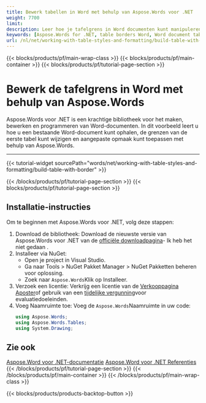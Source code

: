 ```yaml
---
title: Bewerk tabellen in Word met behulp van Aspose.Words voor .NET
weight: 7700
limit: 
description: Leer hoe je tafelgrens in Word documenten kunt manipuleren met Aspose.Words voor .NET. Stap-voor-stap voorbeeld voor het toepassen van aangepaste tafestijlen en formateren.
keywords: [Aspose.Words for .NET, table borders Word, Word document table formatting, modify Word table, .NET Word processing, Aspose.Words tutorial]
url: /nl/net/working-with-table-styles-and-formatting/build-table-with-border/
---
```

{{< blocks/products/pf/main-wrap-class >}}
{{< blocks/products/pf/main-container >}}
{{< blocks/products/pf/tutorial-page-section >}}

# Bewerk de tafelgrens in Word met behulp van Aspose.Words
 
Aspose.Words voor .NET is een krachtige bibliotheek voor het maken, bewerken en programmeren van Word-documenten. In dit voorbeeld leert u hoe u een bestaande Word-document kunt ophalen, de grenzen van de eerste tabel kunt wijzigen en aangepaste opmaak kunt toepassen met behulp van Aspose.Words.

---
{{< tutorial-widget sourcePath="words/net/working-with-table-styles-and-formatting/build-table-with-border" >}}

{{< /blocks/products/pf/tutorial-page-section >}}
{{< blocks/products/pf/tutorial-page-section >}}
## Installatie-instructies  
Om te beginnen met Aspose.Words voor .NET, volg deze stappen:  

1. Download de bibliotheek: Download de nieuwste versie van Aspose.Words voor .NET van de [officiële downloadpagina](https://releases.aspose.com/words/net/)\- Ik heb het niet gedaan .  
2. Installeer via NuGet:  
   * Open je project in Visual Studio.  
   * Ga naar Tools > NuGet Pakket Manager > NuGet Pakketten beheren voor oplossing.  
   * Zoek naar `Aspose.Words`Klik op Installeer.  
3. Verzoek een licentie: Verkrijg een licentie van de [Verkooppagina Aposter](https://purchase.aspose.com/buy)of gebruik van een [tijdelijke vergunning](https://purchase.aspose.com/temporary-license/)voor evaluatiedoeleinden.  
4. Voeg Naamruimte toe: Voeg de `Aspose.Words`Naamruimte in uw code:  
   ```csharp
   using Aspose.Words;
   using Aspose.Words.Tables;
   using System.Drawing;
   ```  

## Zie ook
[Aspose.Word voor .NET-documentatie](https://docs.aspose.com/words/net/)
[Aspose.Word voor .NET Referenties](https://reference.aspose.com/words/net/)
{{< /blocks/products/pf/tutorial-page-section >}}
{{< /blocks/products/pf/main-container >}}
{{< /blocks/products/pf/main-wrap-class >}}

{{< blocks/products/products-backtop-button >}}
